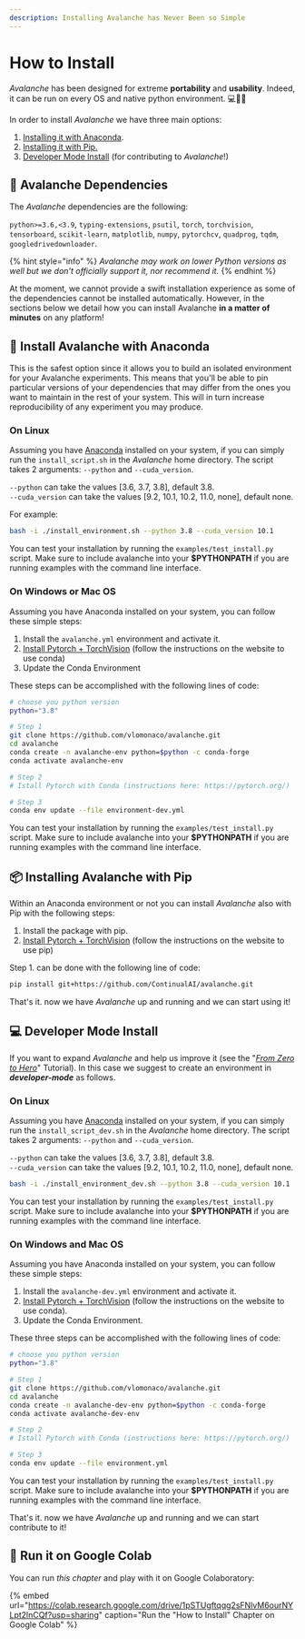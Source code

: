 ```yaml
---
description: Installing Avalanche has Never Been so Simple
---
```


# How to Install

_Avalanche_ has been designed for extreme **portability** and **usability**. Indeed, it can be run on every OS and native python environment. 💻🍎🐧

In order to install _Avalanche_ we have three main options:

1. [Installing it with Anaconda](how-to-install.md#install-avalanche-with-anaconda).
2. [Installing it with Pip.](how-to-install.md#installing-avalanche-with-pip)
3. [Developer Mode Install](how-to-install.md#developer-mode-install) \(for contributing to _Avalanche_!\)

## 🔂 Avalanche Dependencies

The _Avalanche_ dependencies are the following:

`python>=3.6,<3.9`, `typing-extensions`, `psutil`, `torch`, `torchvision`, `tensorboard`, `scikit-learn`, `matplotlib`, `numpy`, `pytorchcv`, `quadprog`, `tqdm`, `googledrivedownloader`.

{% hint style="info" %}
_Avalanche may work on lower Python versions as well but we don't officially support it, nor recommend it._
{% endhint %}

At the moment, we cannot provide a swift installation experience as some of the dependencies cannot be installed automatically. However, in the sections below we detail how you can install Avalanche **in a matter of minutes** on any platform!

## 🐍 Install Avalanche with Anaconda 

This is the safest option since it allows you to build an isolated environment for your Avalanche experiments. This means that you'll be able to pin particular versions of your dependencies that may differ from the ones you want to maintain in the rest of your system. This will in turn increase reproducibility of any experiment you may produce.

### **On Linux**

Assuming you have [Anaconda](https://www.anaconda.com/) installed on your system, if you can simply run the `install_script.sh` in the _Avalanche_ home directory.  The script takes 2 arguments: `--python` and `--cuda_version`.  
  
`--python` can take the values \[3.6, 3.7, 3.8\], default 3.8.  
`--cuda_version` can take the values \[9.2, 10.1, 10.2, 11.0, none\], default none.

For example:

```bash
bash -i ./install_environment.sh --python 3.8 --cuda_version 10.1
```

You can test your installation by running the `examples/test_install.py` script. Make sure to include avalanche into your **$PYTHONPATH** if you are running examples with the command line interface.

### On Windows or Mac OS

Assuming you have Anaconda installed on your system, you can follow these simple steps:

1. Install the `avalanche.yml` environment and activate it.
2. [Install Pytorch + TorchVision](https://pytorch.org/) \(follow the instructions on the website to use conda\)
3. Update the Conda Environment

These steps can be accomplished with the following lines of code:

```bash
# choose you python version
python="3.8"

# Step 1
git clone https://github.com/vlomonaco/avalanche.git
cd avalanche
conda create -n avalanche-env python=$python -c conda-forge
conda activate avalanche-env

# Step 2
# Istall Pytorch with Conda (instructions here: https://pytorch.org/)

# Step 3
conda env update --file environment-dev.yml

```

You can test your installation by running the `examples/test_install.py` script. Make sure to include avalanche into your **$PYTHONPATH** if you are running examples with the command line interface.

## 📦 Installing Avalanche with Pip 

Within an Anaconda environment or not you can install _Avalanche_ also with Pip with the following steps:

1. Install the package with pip.
2. [Install Pytorch + TorchVision](https://pytorch.org/) \(follow the instructions on the website to use pip\)

Step 1. can be done with the following line of code:

```bash
pip install git+https://github.com/ContinualAI/avalanche.git
```

That's it. now we have _Avalanche_ up and running and we can start using it!

## 💻 Developer Mode Install

If you want to expand _Avalanche_ and help us improve it \(see the "[_From Zero to Hero_](../from-zero-to-hero-tutorial/2.-benchmarks.md)" Tutorial\). In this case we suggest to create an environment in _**developer-mode**_ as follows.

### **On Linux**

Assuming you have [Anaconda](https://www.anaconda.com/) installed on your system, if you can simply run the `install_script_dev.sh` in the _Avalanche_ home directory.  The script takes 2 arguments: `--python` and `--cuda_version`.  
  
`--python` can take the values \[3.6, 3.7, 3.8\], default 3.8.  
`--cuda_version` can take the values \[9.2, 10.1, 10.2, 11.0, none\], default none.

```bash
bash -i ./install_environment_dev.sh --python 3.8 --cuda_version 10.1
```

You can test your installation by running the `examples/test_install.py` script. Make sure to include avalanche into your **$PYTHONPATH** if you are running examples with the command line interface.

### **On Windows and Mac OS**

Assuming you have Anaconda installed on your system, you can follow these simple steps:

1. Install the `avalanche-dev.yml` environment and activate it.
2. [Install Pytorch + TorchVision](https://pytorch.org/) \(follow the instructions on the website to use conda\).
3. Update the Conda Environment.

These three steps can be accomplished with the following lines of code:

```bash
# choose you python version
python="3.8"

# Step 1
git clone https://github.com/vlomonaco/avalanche.git
cd avalanche
conda create -n avalanche-dev-env python=$python -c conda-forge
conda activate avalanche-dev-env

# Step 2
# Istall Pytorch with Conda (instructions here: https://pytorch.org/)

# Step 3
conda env update --file environment.yml

```

You can test your installation by running the `examples/test_install.py` script. Make sure to include avalanche into your **$PYTHONPATH** if you are running examples with the command line interface.

That's it. now we have _Avalanche_ up and running and we can start contribute to it!

## 🤝 Run it on Google Colab

You can run _this chapter_ and play with it on Google Colaboratory:

{% embed url="https://colab.research.google.com/drive/1pSTUgftqqg2sFNlvM6ourNYLpt2lnCQf?usp=sharing" caption="Run the \"How to Install\" Chapter on Google Colab" %}


